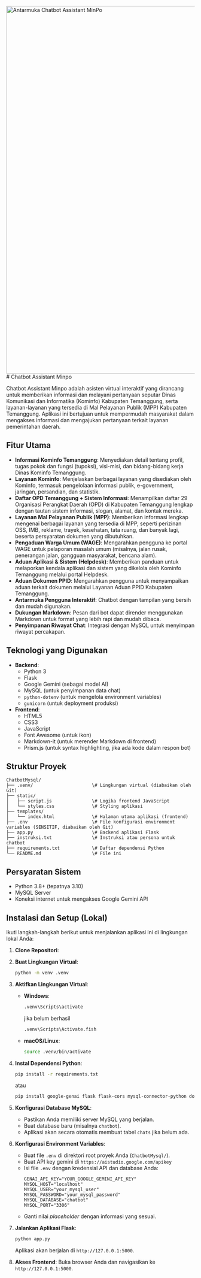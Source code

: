 <img width="1920" height="982" alt="Antarmuka Chatbot Assistant MinPo" src="https://github.com/user-attachments/assets/4b18d120-9d12-4a2c-8bb5-6f13968d28d9" /># Chatbot Assistant Minpo

Chatbot Assistant Minpo adalah asisten virtual interaktif yang dirancang untuk memberikan informasi dan melayani pertanyaan seputar Dinas Komunikasi dan Informatika (Kominfo) Kabupaten Temanggung, serta layanan-layanan yang tersedia di Mal Pelayanan Publik (MPP) Kabupaten Temanggung. Aplikasi ini bertujuan untuk mempermudah masyarakat dalam mengakses informasi dan mengajukan pertanyaan terkait layanan pemerintahan daerah.

## Fitur Utama

* **Informasi Kominfo Temanggung**: Menyediakan detail tentang profil, tugas pokok dan fungsi (tupoksi), visi-misi, dan bidang-bidang kerja Dinas Kominfo Temanggung.
* **Layanan Kominfo**: Menjelaskan berbagai layanan yang disediakan oleh Kominfo, termasuk pengelolaan informasi publik, e-government, jaringan, persandian, dan statistik.
* **Daftar OPD Temanggung + Sistem Informasi**: Menampilkan daftar 29 Organisasi Perangkat Daerah (OPD) di Kabupaten Temanggung lengkap dengan tautan sistem informasi, slogan, alamat, dan kontak mereka.
* **Layanan Mal Pelayanan Publik (MPP)**: Memberikan informasi lengkap mengenai berbagai layanan yang tersedia di MPP, seperti perizinan OSS, IMB, reklame, trayek, kesehatan, tata ruang, dan banyak lagi, beserta persyaratan dokumen yang dibutuhkan.
* **Pengaduan Warga Umum (WAGE)**: Mengarahkan pengguna ke portal WAGE untuk pelaporan masalah umum (misalnya, jalan rusak, penerangan jalan, gangguan masyarakat, bencana alam).
* **Aduan Aplikasi & Sistem (Helpdesk)**: Memberikan panduan untuk melaporkan kendala aplikasi dan sistem yang dikelola oleh Kominfo Temanggung melalui portal Helpdesk.
* **Aduan Dokumen PPID**: Mengarahkan pengguna untuk menyampaikan aduan terkait dokumen melalui Layanan Aduan PPID Kabupaten Temanggung.
* **Antarmuka Pengguna Interaktif**: Chatbot dengan tampilan yang bersih dan mudah digunakan.
* **Dukungan Markdown**: Pesan dari bot dapat dirender menggunakan Markdown untuk format yang lebih rapi dan mudah dibaca.
* **Penyimpanan Riwayat Chat**: Integrasi dengan MySQL untuk menyimpan riwayat percakapan.

## Teknologi yang Digunakan

* **Backend**:
    * Python 3
    * Flask
    * Google Gemini (sebagai model AI)
    * MySQL (untuk penyimpanan data chat)
    * `python-dotenv` (untuk mengelola environment variables)
    * `gunicorn` (untuk deployment produksi)
* **Frontend**:
    * HTML5
    * CSS3
    * JavaScript
    * Font Awesome (untuk ikon)
    * Markdown-it (untuk merender Markdown di frontend)
    * Prism.js (untuk syntax highlighting, jika ada kode dalam respon bot)

## Struktur Proyek

```
ChatbotMysql/
├── .venv/                      \# Lingkungan virtual (diabaikan oleh Git)
├── static/
│   ├── script.js               \# Logika frontend JavaScript
│   └── styles.css              \# Styling aplikasi
├── templates/
│   └── index.html              \# Halaman utama aplikasi (frontend)
├── .env                        \# File konfigurasi environment variables (SENSITIF, diabaikan oleh Git)
├── app.py                      \# Backend aplikasi Flask
├── instruksi.txt               \# Instruksi atau persona untuk chatbot
├── requirements.txt            \# Daftar dependensi Python
└── README.md                   \# File ini
```

## Persyaratan Sistem

* Python 3.8+ (tepatnya 3.10)
* MySQL Server
* Koneksi internet untuk mengakses Google Gemini API

## Instalasi dan Setup (Lokal)

Ikuti langkah-langkah berikut untuk menjalankan aplikasi ini di lingkungan lokal Anda:

1.  **Clone Repositori**:

2.  **Buat Lingkungan Virtual**:
    ```bash
    python -m venv .venv
    ```

3.  **Aktifkan Lingkungan Virtual**:
    * **Windows**:
        ```bash
        .venv\Scripts\activate
        ```
        jika belum berhasil
        ```bash
        .venv\Scripts\Activate.fish
        ```

    * **macOS/Linux**:
        ```bash
        source .venv/bin/activate
        ```

4.  **Instal Dependensi Python**:
    ```bash
    pip install -r requirements.txt
    ```
    atau
    
    ```bash
    pip install google-genai flask flask-cors mysql-connector-python dotenv 
    ```

5.  **Konfigurasi Database MySQL**:
    * Pastikan Anda memiliki server MySQL yang berjalan.
    * Buat database baru (misalnya `chatbot`).
    * Aplikasi akan secara otomatis membuat tabel `chats` jika belum ada.

6.  **Konfigurasi Environment Variables**:
    * Buat file `.env` di direktori root proyek Anda (`ChatbotMysql/`).
    * Buat API key gemini di `https://aistudio.google.com/apikey`
    * Isi file `.env` dengan kredensial API dan database Anda:
        ```env
        GENAI_API_KEY="YOUR_GOOGLE_GEMINI_API_KEY"
        MYSQL_HOST="localhost"
        MYSQL_USER="your_mysql_user"
        MYSQL_PASSWORD="your_mysql_password"
        MYSQL_DATABASE="chatbot"
        MYSQL_PORT="3306"
        ```
    * Ganti nilai *placeholder* dengan informasi yang sesuai.

7.  **Jalankan Aplikasi Flask**:
    ```bash
    python app.py
    ```
    Aplikasi akan berjalan di `http://127.0.0.1:5000`.

8.  **Akses Frontend**:
    Buka browser Anda dan navigasikan ke `http://127.0.0.1:5000`.
